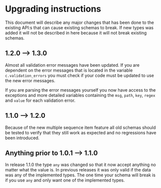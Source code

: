 # Upgrading instructions

This document will describe any major changes that has been done to the existing API:s that can cause existing schemas to break. If new types was added it will not be described in here because it will not break existing schemas.


## 1.2.0 --> 1.3.0

Almost all validation error messages have been updated. If you are dependent on the error messages that is located in the variable `c.validation_errors` you must check if your code must be updated to use the new error messages.

If you are parsing the error messages yourself you now have access to the exceptions and more detailed variables containing the `msg`, `path`, `key`, `regex` and `value` for each validation error.


## 1.1.0 --> 1.2.0

Because of the new multiple sequence item feature all old schemas should be tested to verify that they still work as expected and no regressions have been introduced.


## Anything prior to 1.0.1 --> 1.1.0

In release 1.1.0 the type `any` was changed so that it now accept anything no matter what the value is. In previous releases it was only valid if the data was any of the implemented types. The one time your schema will break is if you use `any` and only want one of the implemented types.
